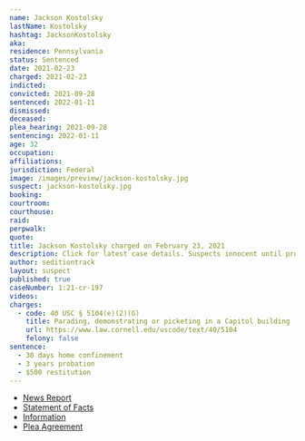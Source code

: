 ```yaml
---
name: Jackson Kostolsky
lastName: Kostolsky
hashtag: JacksonKostolsky
aka:
residence: Pennsylvania
status: Sentenced
date: 2021-02-23
charged: 2021-02-23
indicted:
convicted: 2021-09-28
sentenced: 2022-01-11
dismissed:
deceased:
plea_hearing: 2021-09-28
sentencing: 2022-01-11
age: 32
occupation:
affiliations:
jurisdiction: Federal
image: /images/preview/jackson-kostolsky.jpg
suspect: jackson-kostolsky.jpg
booking:
courtroom:
courthouse:
raid:
perpwalk:
quote:
title: Jackson Kostolsky charged on February 23, 2021
description: Click for latest case details. Suspects innocent until proven guilty.
author: seditiontrack
layout: suspect
published: true
caseNumber: 1:21-cr-197
videos:
charges:
  - code: 40 USC § 5104(e)(2)(G)
    title: Parading, demonstrating or picketing in a Capitol building
    url: https://www.law.cornell.edu/uscode/text/40/5104
    felony: false
sentence:
  - 30 days home confinement
  - 3 years probation
  - $500 restitution
---
```


- [News Report](https://www.wfmz.com/news/area/lehighvalley/paperwork-video-shows-lehigh-county-man-was-at-u-s-capitol-during-riot/article_540d8556-7dee-11eb-845a-c3b80faa77ff.html)
- [Statement of Facts](https://www.justice.gov/usao-dc/case-multi-defendant/file/1438206/download)
- [Information](https://extremism.gwu.edu/sites/g/files/zaxdzs2191/f/Jackson%20Kostolsky%20Information.pdf)
- [Plea Agreement](https://www.justice.gov/usao-dc/case-multi-defendant/file/1438201/download)

